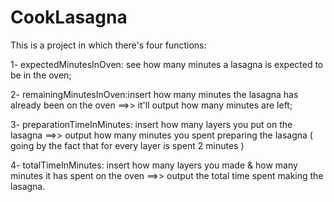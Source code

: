 # CookLasagna
This is a project in which there's four functions:

1- expectedMinutesInOven: see how many minutes a lasagna is expected to be in the oven;

2- remainingMinutesInOven:insert how many minutes the lasagna has already been on the oven ==>> it'll output how many minutes are left;

3- preparationTimeInMinutes: insert how many layers you put on the lasagna ==>> output how many minutes you spent preparing the lasagna ( going by the fact that for every layer is spent 2 minutes )

4- totalTimeInMinutes: insert how many layers you made & how many minutes it has spent on the oven ==>> output the total time spent making the lasagna.
